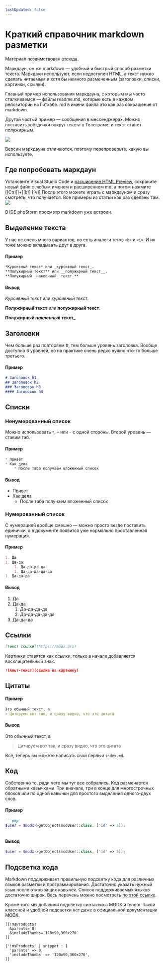 ```yaml
---
lastUpdated: false
---
```

# Краткий справочник markdown разметки

Материал позаимствован [отсюда](https://htmlacademy.ru/blog/html/markdown).

Маркдаун, он же markdown — удобный и быстрый способ разметки текста. Маркдаун используют, если недоступен HTML, а текст нужно сделать читаемым и хотя бы немного размеченным (заголовки, списки, картинки, ссылки).

Главный пример использования маркдауна, с которым мы часто сталкиваемся — файлы readme.md, которые есть в каждом репозитории на Гитхабе. md в имени файла это как раз сокращение от markdown.

Другой частый пример — сообщения в мессенджерах. Можно поставить звёздочки вокруг текста в Телеграме, и текст станет полужирным.

![](https://assets.htmlacademy.ru/content/blog/1185/01.png)

Версии маркдауна отличаются, поэтому перепроверьте, какую вы используете.

## Где попробовать маркдаун

Установите Visual Studio Code и [расширение HTML Preview](https://marketplace.visualstudio.com/items?itemName=tht13.html-preview-vscode),
сохраните новый файл с любым именем и расширением md, а потом нажмите [[Ctrl]]+[[k]] [[v]] После этого можете играть с маркдауном и сразу смотреть, что получается. Все примеры из статьи как раз сделаны там.
![](https://assets.htmlacademy.ru/content/blog/1185/02.png)

В IDE phpStorm просмотр markdown уже встроен.

## Выделение текста

У нас не очень много вариантов, но есть аналоги тегов `<b>` и `<i>`. И их тоже можно вкладывать друг в друга.

#### Пример

```markdown
*Курсивный текст* или _курсивный текст_.
**Полужирный текст** или __полужирный текст__.
**Полужирный _наклонный_ текст_**
```

#### Вывод

*Курсивный текст* или _курсивный текст_.

**Полужирный текст** или __полужирный текст__.

**Полужирный _наклонный_ текст_**

## Заголовки

Чем больше раз повторяем #, тем больше уровень заголовка. Вообще доступно 6 уровней, но на практике очень редко нужно что-то больше третьего.

#### Пример

```markdown
# Заголовок h1
## Заголовок h2
### Заголовок h3
#### Заголовок h4
```

## Списки

### Ненумерованный список
Можно использовать `*`, `+` или `-` с одной стороны. Второй уровень — ставим таб.

#### Пример

```markdown
* Привет
* Как дела
    * После таба получаем вложенный список
```

#### Вывод

* Привет
* Как дела
    * После таба получаем вложенный список

### Нумерованный список

С нумерацией вообще смешно — можно просто везде поставить единички, а в документе появится уже нормально проставленная нумерация.

#### Пример

```markdown
1. Да
1. Да-да
    1. Да-да-да-да
    1. Да-да-да-да-да
1. Да-да-да
```

#### Вывод

1. Да
1. Да-да
    1. Да-да-да-да
    1. Да-да-да-да-да
1. Да-да-да

## Ссылки
```markdown
[Текст ссылки](https://modx.pro)
```

Картинки ставятся как ссылки, только в начале добавляется восклицательный знак.

```markdown
![Альт-текст](ссылка на картинку)
```

## Цитаты

#### Пример

```markdown
Это обычный текст, а
> Цитируем вот так, и сразу видно, что это цитата
```

#### Вывод

Это обычный текст, а
> Цитируем вот так, и сразу видно, что это цитата

Всё, теперь вы можете написать свой первый `index.md`.

## Код

Собственно то, ради чего мы тут все собрались.
Код размечается обратными кавычками. Три вначале, три в конце для многострочных блоков или по одной кавычки для простого выделения одного-двух слов.

#### Пример

````markdown
```php
$user = $modx->getObject(modUser::class, ['id' => 5]);
```
````

#### Вывод

```php
$user = $modx->getObject(modUser::class, ['id' => 5]);
```

## Подсветка кода

Markdown поддерживает правильную подсветку кода для различных языков разметки и программирования.
Достаточно указать нужный язык после открыващих кавычек. Список поддерживаемых языков достаточно широк.
Весь перечень можно посмотреть [по этой ссылке](https://github.com/shikijs/shiki/blob/main/docs/languages.md#all-languages).

Кроме того мы добавили подсветку синтаксиса MODX и fenom. Такой классной и удобной подсветки нет даже в официальной документации MODX.

```modx
[[!msProducts?
  &parents=`0`
  &includeThumbs=`120x90,360x270`
]]
```

```fenom
{'!msProducts' | snippet : [
  'parents' => 0,
  'includeThumbs' => '120x90,360x270',
]}
```
